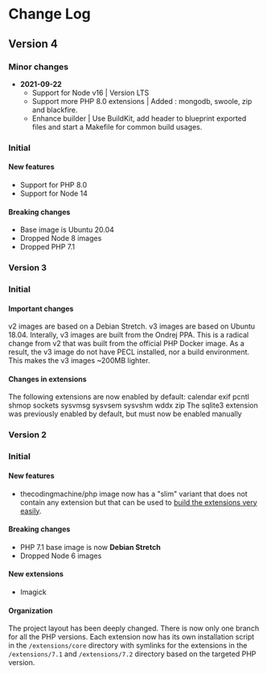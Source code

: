 # Change Log

## Version 4

### Minor changes

* **2021-09-22** 
  * Support for Node v16 | Version LTS
  * Support more PHP 8.0 extensions | Added : mongodb, swoole, zip and blackfire.
  * Enhance builder | Use BuildKit, add header to blueprint exported files and start a Makefile for common build usages.

### Initial

#### New features

- Support for PHP 8.0
- Support for Node 14

#### Breaking changes

- Base image is Ubuntu 20.04
- Dropped Node 8 images
- Dropped PHP 7.1

### Version 3

### Initial

#### Important changes

v2 images are based on a Debian Stretch. v3 images are based on Ubuntu 18.04.
Interally, v3 images are built from the Ondrej PPA. This is a radical change from v2 that was built from the official PHP Docker image. As a result, the v3 image do not have PECL installed, nor a build environment. This makes the v3 images ~200MB lighter.

#### Changes in extensions

The following extensions are now enabled by default: calendar exif pcntl shmop sockets sysvmsg sysvsem sysvshm wddx zip
The sqlite3 extension was previously enabled by default, but must now be enabled manually

### Version 2

### Initial

#### New features

- thecodingmachine/php image now has a "slim" variant that does not contain any extension but that can be used
  to [build the extensions very easily](https://github.com/thecodingmachine/docker-images-php/blob/dfdaa984f0fcc3d66a1b9fef5a6643582deb4d0d/README.md#compiling-extensions-in-the-slim-image).

#### Breaking changes

- PHP 7.1 base image is now **Debian Stretch**
- Dropped Node 6 images

#### New extensions

- Imagick

#### Organization

The project layout has been deeply changed. There is now only one branch for all the PHP versions.
Each extension now has its own installation script in the `/extensions/core` directory with symlinks for the 
extensions in the `/extensions/7.1` and `/extensions/7.2` directory based on the targeted PHP version.
